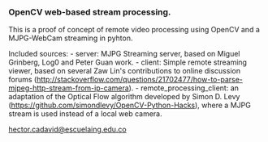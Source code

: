 
### OpenCV web-based stream processing.

This is a proof of concept of remote video processing using OpenCV and a MJPG-WebCam streaming in pyhton.

Included sources:
	- server: MJPG Streaming server, based on Miguel Grinberg, Log0 and Peter Guan work.
	- client: Simple remote streaming viewer, based on several Zaw Lin's contributions to online discussion forums (http://stackoverflow.com/questions/21702477/how-to-parse-mjpeg-http-stream-from-ip-camera).
	- remote_processing_client: an adaptation of the Optical Flow algorithm developed by Simon D. Levy (https://github.com/simondlevy/OpenCV-Python-Hacks), where a MJPG stream is used instead of a local web camera.
	


hector.cadavid@escuelaing.edu.co

